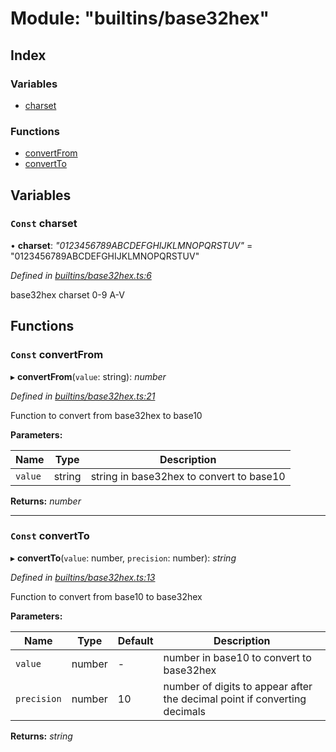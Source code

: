 
# Module: "builtins/base32hex"

## Index

### Variables

* [charset](_builtins_base32hex_.md#const-charset)

### Functions

* [convertFrom](_builtins_base32hex_.md#const-convertfrom)
* [convertTo](_builtins_base32hex_.md#const-convertto)

## Variables

### <a id="const-charset" name="const-charset"></a> `Const` charset

• **charset**: *"0123456789ABCDEFGHIJKLMNOPQRSTUV"* = "0123456789ABCDEFGHIJKLMNOPQRSTUV"

*Defined in [builtins/base32hex.ts:6](https://github.com/nvitaterna/bconvert/blob/master/src/builtins/base32hex.ts#L6)*

base32hex charset 0-9 A-V

## Functions

### <a id="const-convertfrom" name="const-convertfrom"></a> `Const` convertFrom

▸ **convertFrom**(`value`: string): *number*

*Defined in [builtins/base32hex.ts:21](https://github.com/nvitaterna/bconvert/blob/master/src/builtins/base32hex.ts#L21)*

Function to convert from base32hex to base10

**Parameters:**

Name | Type | Description |
------ | ------ | ------ |
`value` | string | string in base32hex to convert to base10  |

**Returns:** *number*

___

### <a id="const-convertto" name="const-convertto"></a> `Const` convertTo

▸ **convertTo**(`value`: number, `precision`: number): *string*

*Defined in [builtins/base32hex.ts:13](https://github.com/nvitaterna/bconvert/blob/master/src/builtins/base32hex.ts#L13)*

Function to convert from base10 to base32hex

**Parameters:**

Name | Type | Default | Description |
------ | ------ | ------ | ------ |
`value` | number | - | number in base10 to convert to base32hex |
`precision` | number | 10 | number of digits to appear after the decimal point if converting decimals  |

**Returns:** *string*
